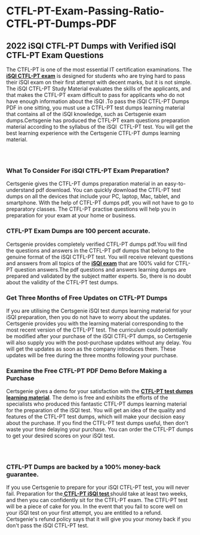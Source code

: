 # CTFL-PT-Exam-Passing-Ratio-CTFL-PT-Dumps-PDF<h2><strong>2022 iSQI CTFL-PT Dumps with Verified iSQI CTFL-PT Exam Questions</strong></h2> <p>The CTFL-PT is one of the most essential IT certification examinations. The <a href="https://www.certsgenie.com/isqi/ctfl-pt-pdf-dumps"><strong>iSQI CTFL-PT exam</strong></a> is designed for students who are trying hard to pass their iSQI exam on their first attempt with decent marks, but it is not simple. The iSQI CTFL-PT Study Material evaluates the skills of the applicants, and that makes the CTFL-PT exam difficult to pass for applicants who do not have enough information about the iSQI .To pass the iSQI CTFL-PT Dumps PDF in one sitting, you must use a CTFL-PT test dumps learning material that contains all of the iSQI knowledge, such as Certsgenie exam dumps.Certsgenie has produced the CTFL-PT exam questions preparation material according to the syllabus of the iSQI &nbsp;CTFL-PT test. You will get the best learning experience with the Certsgenie CTFL-PT dumps learning material.</p> <p><a href="https://www.certsgenie.com/isqi/ctfl-pt-pdf-dumps" style="display: block; padding: 1em 0; text-align: center; "><img alt="" src="https://blogger.googleusercontent.com/img/b/R29vZ2xl/AVvXsEgO1ePIT5bAw4JCg82qykRc71Xossn_88UmNiMiJgRPCnvDzaKhQmgO2X9bV6TpN9qSYVJJ2MjEumMb0t1ZgyR_gByLqDXQR_FduPn2erzRQTkt1pUFmkY3wfbx5jzrIcOP4S3cxMKHSr0iEiOidKyDYd_7NjYtfgpZ7b1lrGk-ShjLlyfynp8oFM4zYw/s1600/Banner%201.jpg" /></a></p> <h3><strong>What To Consider For iSQI CTFL-PT Exam Preparation?</strong></h3> <p>Certsgenie gives the CTFL-PT dumps preparation material in an easy-to-understand pdf download. You can quickly download the CTFL-PT test dumps on all the devices that include your PC, laptop, Mac, tablet, and smartphone. With the help of CTFL-PT dumps pdf, you will not have to go to preparatory classes. The CTFL-PT practise questions will help you in preparation for your exam at your home or business.</p> <h3><strong>CTFL-PT Exam Dumps are 100 percent accurate.</strong></h3> <p>Certsgenie provides completely verified CTFL-PT dumps pdf.You will find the questions and answers in the CTFL-PT pdf dumps that belong to the genuine format of the iSQI CTFL-PT test. You will receive relevant questions and answers from all topics of the <a href="https://www.certsgenie.com/isqi/ctfl-pt-pdf-dumps"><strong>iSQI exam</strong></a> that are 100% valid for CTFL-PT question answers.The pdf questions and answers learning dumps are prepared and validated by the subject matter experts. So, there is no doubt about the validity of the CTFL-PT test dumps.</p> <h3><strong>Get Three Months of Free Updates on CTFL-PT Dumps</strong></h3> <p>If you are utilising the Certsgenie iSQI test dumps learning material for your iSQI preparation, then you do not have to worry about the updates. Certsgenie provides you with the learning material corresponding to the most recent version of the CTFL-PT test. The curriculum could potentially be modified after your purchase of the iSQI CTFL-PT dumps, so Certsgenie will also supply you with the post-purchase updates without any delay. You will get the updates as soon as the company introduces them. These updates will be free during the three months following your purchase.</p> <h3><strong>Examine the Free CTFL-PT PDF Demo Before Making a Purchase</strong></h3> <p>Certsgenie gives a demo for your satisfaction with the <a href="https://www.certsgenie.com/isqi/ctfl-pt-pdf-dumps"><strong>CTFL-PT test dumps learning material</strong></a>. The demo is free and exhibits the efforts of the specialists who produced this fantastic CTFL-PT dumps learning material for the preparation of the iSQI test. You will get an idea of the quality and features of the CTFL-PT test dumps, which will make your decision easy about the purchase. If you find the CTFL-PT test dumps useful, then don&#39;t waste your time delaying your purchase. You can order the CTFL-PT dumps to get your desired scores on your iSQI test.</p> <p><a href="hhttps://www.certsgenie.com/isqi/ctfl-pt-pdf-dumps" style="display: block; padding: 1em 0; text-align: center; "><img alt="" src="https://blogger.googleusercontent.com/img/b/R29vZ2xl/AVvXsEj3zfp26fobfEw_E3FMeUMaFamcWc-bKsu_525WK8ISqDEyAJkPKOLyeqHJzBXVvKwHP0bTNTERYvWWgOzvpG-DuQ_cPnNOJO1bUfVOHhAXJThy7cLobHgRdochHEeovcJnxpqjNiv-FNLMY1glEh7x833Q6cym5o0AmGhO9ufjgwPhihHJ9ovBp-j40g/s1600/banner%202.jpg" /></a></p> <h3><strong>CTFL-PT Dumps are backed by a 100% money-back guarantee.</strong></h3> <p>If you use Certsgenie to prepare for your iSQI CTFL-PT test, you will never fail. Preparation for the<a href="https://www.certsgenie.com/isqi/ctfl-pt-pdf-dumps"><strong> CTFL-PT iSQI test </strong></a>should take at least two weeks, and then you can confidently sit for the CTFL-PT exam. The CTFL-PT test will be a piece of cake for you. In the event that you fail to score well on your iSQI test on your first attempt, you are entitled to a refund. Certsgenie&#39;s refund policy says that it will give you your money back if you don&#39;t pass the iSQI CTFL-PT test.</p>
